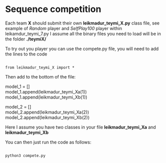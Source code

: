 # Sequence competition

Each team **X** should submit their own **leikmadur_teymi_X.py** class file, see example of *Random* player and *SelfPlay100* player within leikamdur_teymi_7.py
I assume all the binary files you need to load will be in the folder **./teymiX/** 

To try out you player you can use the compete.py file, you will need to add the lines to the code

<code>
from leikmadur_teymi_X import * 
</code>

<p>
Then add to the bottom of the file:
</p>

<p>
  
model_1 = []  
model_1.append(leikmadur_teymi_Xa(1))  
model_1.append(leikmadur_teymi_Xb(1))  
  
model_2 = []  
model_2.append(leikmadur_teymi_Xa(2))  
model_2.append(leikmadur_teymi_Xb(2))  
</p>

Here I assume you have two classes in your file **leikmadur_teymi_Xa** and **leikmadur_teymi_Xb**

You can then just run the code as follows:

<code>
python3 compete.py
</code>
